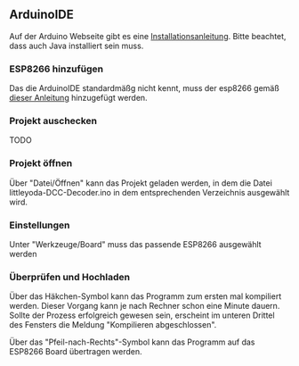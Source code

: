 ## ArduinoIDE
Auf der Arduino Webseite gibt es eine [Installationsanleitung](https://www.arduino.cc/en/Guide/Windows). Bitte beachtet, dass auch Java installiert sein muss.

### ESP8266 hinzufügen
Das die ArduinoIDE standardmäßg nicht kennt, muss der esp8266 gemäß [dieser Anleitung](https://github.com/esp8266/Arduino#installing-with-boards-manager) hinzugefügt werden.

### Projekt auschecken
TODO

### Projekt öffnen
Über "Datei/Öffnen" kann das Projekt geladen werden, in dem die Datei littleyoda-DCC-Decoder.ino in dem entsprechenden Verzeichnis ausgewählt wird.

### Einstellungen
Unter "Werkzeuge/Board" muss das passende ESP8266 ausgewählt werden

### Überprüfen und Hochladen
Über das Häkchen-Symbol kann das Programm zum ersten mal kompiliert werden. Dieser Vorgang kann je nach Rechner schon eine Minute dauern. Sollte der Prozess erfolgreich gewesen sein, erscheint im unteren Drittel des Fensters die Meldung "Kompilieren abgeschlossen".

Über das "Pfeil-nach-Rechts"-Symbol kann das Programm auf das ESP8266 Board übertragen werden.
